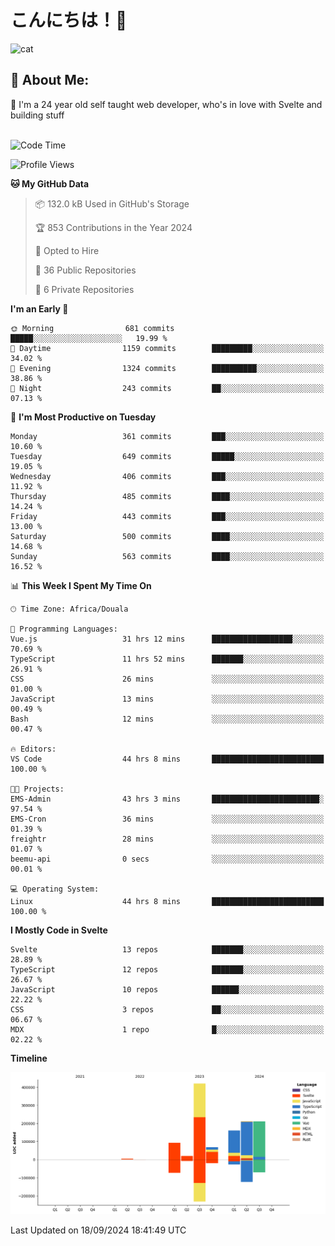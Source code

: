 

# こんにちは！🙂  
![cat](https://github.com/michaelnji/michaelnji/assets/73862378/606e99e9-2c18-4853-8722-991e4af8eae6)

## 💫 About Me:
🙂 I'm a 24 year old self taught web developer, who's in love with Svelte and building stuff <br><br>

<!--START_SECTION:waka-->
![Code Time](http://img.shields.io/badge/Code%20Time-993%20hrs%2015%20mins-blue)

![Profile Views](http://img.shields.io/badge/Profile%20Views-0-blue)

**🐱 My GitHub Data** 

> 📦 132.0 kB Used in GitHub's Storage 
 > 
> 🏆 853 Contributions in the Year 2024
 > 
> 💼 Opted to Hire
 > 
> 📜 36 Public Repositories 
 > 
> 🔑 6 Private Repositories 
 > 
**I'm an Early 🐤** 

```text
🌞 Morning                681 commits         █████░░░░░░░░░░░░░░░░░░░░   19.99 % 
🌆 Daytime                1159 commits        █████████░░░░░░░░░░░░░░░░   34.02 % 
🌃 Evening                1324 commits        ██████████░░░░░░░░░░░░░░░   38.86 % 
🌙 Night                  243 commits         ██░░░░░░░░░░░░░░░░░░░░░░░   07.13 % 
```
📅 **I'm Most Productive on Tuesday** 

```text
Monday                   361 commits         ███░░░░░░░░░░░░░░░░░░░░░░   10.60 % 
Tuesday                  649 commits         █████░░░░░░░░░░░░░░░░░░░░   19.05 % 
Wednesday                406 commits         ███░░░░░░░░░░░░░░░░░░░░░░   11.92 % 
Thursday                 485 commits         ████░░░░░░░░░░░░░░░░░░░░░   14.24 % 
Friday                   443 commits         ███░░░░░░░░░░░░░░░░░░░░░░   13.00 % 
Saturday                 500 commits         ████░░░░░░░░░░░░░░░░░░░░░   14.68 % 
Sunday                   563 commits         ████░░░░░░░░░░░░░░░░░░░░░   16.52 % 
```


📊 **This Week I Spent My Time On** 

```text
🕑︎ Time Zone: Africa/Douala

💬 Programming Languages: 
Vue.js                   31 hrs 12 mins      ██████████████████░░░░░░░   70.69 % 
TypeScript               11 hrs 52 mins      ███████░░░░░░░░░░░░░░░░░░   26.91 % 
CSS                      26 mins             ░░░░░░░░░░░░░░░░░░░░░░░░░   01.00 % 
JavaScript               13 mins             ░░░░░░░░░░░░░░░░░░░░░░░░░   00.49 % 
Bash                     12 mins             ░░░░░░░░░░░░░░░░░░░░░░░░░   00.47 % 

🔥 Editors: 
VS Code                  44 hrs 8 mins       █████████████████████████   100.00 % 

🐱‍💻 Projects: 
EMS-Admin                43 hrs 3 mins       ████████████████████████░   97.54 % 
EMS-Cron                 36 mins             ░░░░░░░░░░░░░░░░░░░░░░░░░   01.39 % 
freightr                 28 mins             ░░░░░░░░░░░░░░░░░░░░░░░░░   01.07 % 
beemu-api                0 secs              ░░░░░░░░░░░░░░░░░░░░░░░░░   00.01 % 

💻 Operating System: 
Linux                    44 hrs 8 mins       █████████████████████████   100.00 % 
```

**I Mostly Code in Svelte** 

```text
Svelte                   13 repos            ███████░░░░░░░░░░░░░░░░░░   28.89 % 
TypeScript               12 repos            ███████░░░░░░░░░░░░░░░░░░   26.67 % 
JavaScript               10 repos            ██████░░░░░░░░░░░░░░░░░░░   22.22 % 
CSS                      3 repos             ██░░░░░░░░░░░░░░░░░░░░░░░   06.67 % 
MDX                      1 repo              █░░░░░░░░░░░░░░░░░░░░░░░░   02.22 % 
```



**Timeline**

![Lines of Code chart](https://raw.githubusercontent.com/michaelnji/michaelnji/main/assets/bar_graph.png)


 Last Updated on 18/09/2024 18:41:49 UTC
<!--END_SECTION:waka-->
